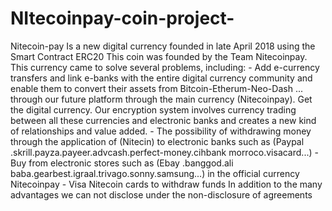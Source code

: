 # NItecoinpay-coin-project-
Nitecoin-pay  Is a new digital currency founded in late April 2018 using the Smart Contract ERC20 This coin was founded by the Team Nitecoinpay.  This currency came to solve several problems, including:  - Add e-currency transfers and link e-banks with the entire digital currency community and enable them to convert their assets from Bitcoin-Etherum-Neo-Dash ... through our future platform through the main currency (Nitecoinpay). Get the digital currency. Our encryption system involves currency trading between all these currencies and electronic banks and creates a new kind of relationships and value added.  - The possibility of withdrawing money through the application of (Nitecin) to electronic banks such as     (Paypal .skrill.payza.payeer.advcash.perfect-money.cihbank morroco.visacard...)  - Buy from electronic stores such as (Ebay .banggod.ali baba.gearbest.igraal.trivago.sonny.samsung...) in the official currency Nitecoinpay  - Visa Nitecoin cards to withdraw funds  In addition to the many advantages we can not disclose under the non-disclosure of agreements
